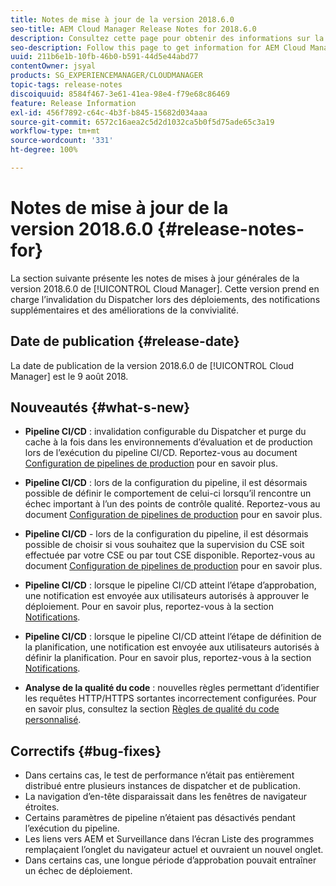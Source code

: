 ```yaml
---
title: Notes de mise à jour de la version 2018.6.0
seo-title: AEM Cloud Manager Release Notes for 2018.6.0
description: Consultez cette page pour obtenir des informations sur la version 2018.6.0 de Cloud Manager.
seo-description: Follow this page to get information for AEM Cloud Manager Release 2018.6.0.
uuid: 211b6e1b-10fb-46b0-b591-44d5e44abd77
contentOwner: jsyal
products: SG_EXPERIENCEMANAGER/CLOUDMANAGER
topic-tags: release-notes
discoiquuid: 8584f467-3e61-41ea-98e4-f79e68c86469
feature: Release Information
exl-id: 456f7892-c64c-4b3f-b845-15682d034aaa
source-git-commit: 6572c16aea2c5d2d1032ca5b0f5d75ade65c3a19
workflow-type: tm+mt
source-wordcount: '331'
ht-degree: 100%

---
```


# Notes de mise à jour de la version 2018.6.0 {#release-notes-for}

La section suivante présente les notes de mises à jour générales de la version 2018.6.0 de [!UICONTROL Cloud Manager]. Cette version prend en charge l’invalidation du Dispatcher lors des déploiements, des notifications supplémentaires et des améliorations de la convivialité.

## Date de publication {#release-date}

La date de publication de la version 2018.6.0 de [!UICONTROL Cloud Manager] est le 9 août 2018.

## Nouveautés {#what-s-new}

* **Pipeline CI/CD** : invalidation configurable du Dispatcher et purge du cache à la fois dans les environnements d’évaluation et de production lors de l’exécution du pipeline CI/CD. Reportez-vous au document [Configuration de pipelines de production](/help/using/production-pipelines.md) pour en savoir plus.

* **Pipeline CI/CD** : lors de la configuration du pipeline, il est désormais possible de définir le comportement de celui-ci lorsqu’il rencontre un échec important à l’un des points de contrôle qualité. Reportez-vous au document [Configuration de pipelines de production](/help/using/production-pipelines.md) pour en savoir plus.

* **Pipeline CI/CD** - lors de la configuration du pipeline, il est désormais possible de choisir si vous souhaitez que la supervision du CSE soit effectuée par votre CSE ou par tout CSE disponible. Reportez-vous au document [Configuration de pipelines de production](/help/using/production-pipelines.md) pour en savoir plus.

* **Pipeline CI/CD** : lorsque le pipeline CI/CD atteint l’étape d’approbation, une notification est envoyée aux utilisateurs autorisés à approuver le déploiement. Pour en savoir plus, reportez-vous à la section [Notifications](/help/using/notifications.md).

* **Pipeline CI/CD** : lorsque le pipeline CI/CD atteint l’étape de définition de la planification, une notification est envoyée aux utilisateurs autorisés à définir la planification. Pour en savoir plus, reportez-vous à la section [Notifications](/help/using/notifications.md).

* **Analyse de la qualité du code** : nouvelles règles permettant d’identifier les requêtes HTTP/HTTPS sortantes incorrectement configurées. Pour en savoir plus, consultez la section [Règles de qualité du code personnalisé](/help/using/custom-code-quality-rules.md).

## Correctifs {#bug-fixes}

* Dans certains cas, le test de performance n’était pas entièrement distribué entre plusieurs instances de dispatcher et de publication.
* La navigation d’en-tête disparaissait dans les fenêtres de navigateur étroites.
* Certains paramètres de pipeline n’étaient pas désactivés pendant l’exécution du pipeline.
* Les liens vers AEM et Surveillance dans l’écran Liste des programmes remplaçaient l’onglet du navigateur actuel et ouvraient un nouvel onglet.
* Dans certains cas, une longue période d’approbation pouvait entraîner un échec de déploiement.
